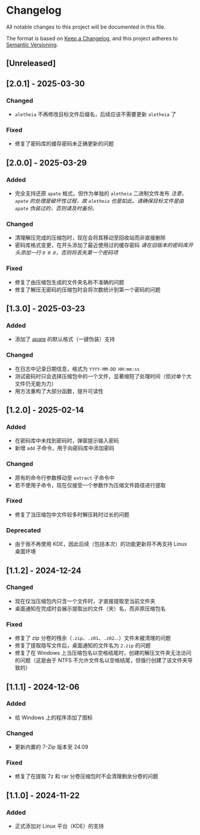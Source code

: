 # Changelog

All notable changes to this project will be documented in this file.

The format is based on [Keep a Changelog](https://keepachangelog.com/zh-CN/1.1.0/),
and this project adheres to [Semantic Versioning](https://semver.org/spec/v2.0.0.html).

## [Unreleased]

## [2.0.1] - 2025-03-30

### Changed

- `aletheia` 不再修改目标文件后缀名，后续应该不需要更新 `aletheia` 了

### Fixed

- 修复了密码库的缓存密码未正确更新的问题

## [2.0.0] - 2025-03-29

### Added

- 完全支持还原 `apate` 格式，但作为单独的 `aletheia` 二进制文件发布
*注意，`apate` 的处理是破坏性过程，故 `aletheia` 也是如此。请确保目标文件是由 `apate` 伪装过的，否则请及时备份。*

### Changed

- 清理解压完成的压缩包时，现在会将其移动至回收站而非直接删除
- 密码库格式变更，在开头添加了最近使用过的缓存密码
*请在旧版本的密码库开头添加一行 `0 0 0`，否则将丢失第一个密码项*

### Fixed

- 修复了由压缩包生成的文件夹名称不准确的问题
- 修复了解压无密码的压缩包时会将次数统计到第一个密码的问题

## [1.3.0] - 2025-03-23

### Added

- 添加了 [apate](https://github.com/rippod/apate) 的默认格式（一键伪装）支持

### Changed

- 在日志中记录日期信息，格式为 `YYYY-MM-DD HH:mm:ss`
- 测试密码时只会选择压缩包中的一个文件，显著缩短了处理时间（但对单个大文件仍无能为力）
- 用方法重构了大部分函数，提升可读性

## [1.2.0] - 2025-02-14

### Added

- 在密码库中未找到密码时，弹窗提示输入密码
- 新增 `add` 子命令，用于向密码库中添加密码

### Changed

- 原有的命令行参数移动至 `extract` 子命令中
- 若不使用子命令，现在仅接受一个参数作为压缩文件路径进行提取

### Fixed

- 修复了当压缩包中文件较多时解压耗时过长的问题

### Deprecated

- 由于我不再使用 KDE，因此后续（包括本次）的功能更新将不再支持 Linux 桌面环境

## [1.1.2] - 2024-12-24

### Changed

- 现在仅当压缩包内只含一个文件时，才直接提取至当前文件夹
- 桌面通知在完成时会展示提取出的文件（夹）名，而非原压缩包名

### Fixed

- 修复了 zip 分卷的残余（`.zip`、`.z01`、`.z02`...）文件未被清理的问题
- 修复了提取隐写文件后，桌面通知的文件名为 `2.zip` 的问题
- 修复了在 Windows 上当压缩包名以空格结尾时，创建的解压文件夹无法访问的问题（这是由于 NTFS 不允许文件名以空格结尾，但强行创建了该文件夹导致的）

## [1.1.1] - 2024-12-06

### Added

- 给 Windows 上的程序添加了图标

### Changed

- 更新内置的 7-Zip 版本至 24.09

### Fixed

- 修复了在提取 7z 和 rar 分卷压缩包时不会清理剩余分卷的问题

## [1.1.0] - 2024-11-22

### Added

- 正式添加对 Linux 平台（KDE）的支持
